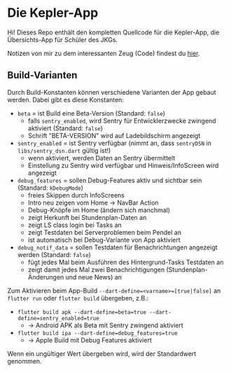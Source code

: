 # Die Kepler-App

Hi! Dieses Repo enthält den kompletten Quellcode für die Kepler-App, die Übersichts-App für Schüler des JKGs.

Notizen von mir zu dem interessanten Zeug (Code) findest du [hier](notes.md).

## Build-Varianten

Durch Build-Konstanten können verschiedene Varianten der App gebaut werden. Dabei gibt es diese Konstanten:

- `beta` = ist Build eine Beta-Version (Standard: `false`)
  - falls `sentry_enabled`, wird Sentry für Entwicklerzwecke zwingend aktiviert (Standard: `false`)
  - Schrift "BETA-VERSION" wird auf Ladebildschirm angezeigt
- `sentry_enabled` = ist Sentry verfügbar (nimmt an, dass `sentryDSN` in `libs/sentry_dsn.dart` gültig ist!)
  - wenn aktiviert, werden Daten an Sentry übermittelt
  - Einstellung zu Sentry wird verfügbar und Hinweis/InfoScreen wird angezeigt
- `debug_features` = sollen Debug-Features aktiv und sichtbar sein (Standard: `kDebugMode`)
  - freies Skippen durch InfoScreens
  - Intro neu zeigen vom Home -> NavBar Action
  - Debug-Knöpfe im Home (ändern sich manchmal)
  - zeigt Herkunft bei Stundenplan-Daten an
  - zeigt LS class login bei Tasks an
  - zeigt Testdaten bei Serverproblemen beim Pendel an
  - ist automatisch bei Debug-Variante von App aktiviert
- `debug_notif_data` = sollen Testdaten für Benachrichtungen angezeigt werden (Standard: `false`)
  - fügt jedes Mal beim Ausführen des Hintergrund-Tasks Testdaten an
  - zeigt damit jedes Mal zwei Benachrichtigungen (Stundenplan-Änderungen und neue News) an

Zum Aktivieren beim App-Build `--dart-define=<varname>=[true|false]` an `flutter run` oder `flutter build` übergeben, z.B.:

- `flutter build apk --dart-define=beta=true --dart-define=sentry_enabled=true`
  - &rarr; Android APK als Beta mit Sentry zwingend aktiviert
- `flutter build ipa --dart-define=debug_features=true`
  - &rarr; Apple Build mit Debug Features aktiviert

Wenn ein ungültiger Wert übergeben wird, wird der Standardwert genommen.
